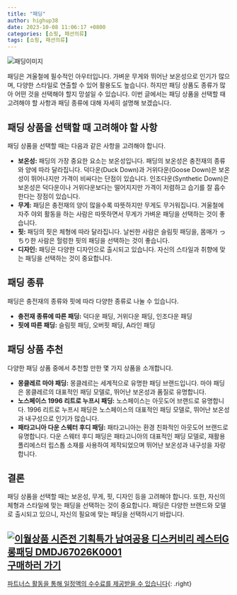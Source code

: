```yaml
---
title: "패딩"
author: highup38
date: 2023-10-08 11:06:17 +0800
categories: [쇼핑, 패션의류]
tags: [쇼핑, 패션의류]
---
```




![패딩이미지](https://source.unsplash.com/1600x900/?패딩)

패딩은 겨울철에 필수적인 아우터입니다. 가벼운 무게와 뛰어난 보온성으로 인기가 많으며, 다양한 스타일로 연출할 수 있어 활용도도 높습니다. 하지만 패딩 상품도 종류가 많아 어떤 것을 선택해야 할지 망설일 수 있습니다. 이번 글에서는 패딩 상품을 선택할 때 고려해야 할 사항과 패딩 종류에 대해 자세히 설명해 보겠습니다.

## 패딩 상품을 선택할 때 고려해야 할 사항

패딩 상품을 선택할 때는 다음과 같은 사항을 고려해야 합니다.

* **보온성:** 패딩의 가장 중요한 요소는 보온성입니다. 패딩의 보온성은 충전재의 종류와 양에 따라 달라집니다. 덕다운(Duck Down)과 거위다운(Goose Down)은 보온성이 뛰어나지만 가격이 비싸다는 단점이 있습니다. 인조다운(Synthetic Down)은 보온성은 덕다운이나 거위다운보다는 떨어지지만 가격이 저렴하고 습기를 잘 흡수한다는 장점이 있습니다.
* **무게:** 패딩은 충전재의 양이 많을수록 따뜻하지만 무게도 무거워집니다. 겨울철에 자주 야외 활동을 하는 사람은 따뜻하면서 무게가 가벼운 패딩을 선택하는 것이 좋습니다.
* **핏:** 패딩의 핏은 체형에 따라 달라집니다. 날씬한 사람은 슬림핏 패딩을, 몸매가 っちり한 사람은 헐렁한 핏의 패딩을 선택하는 것이 좋습니다.
* **디자인:** 패딩은 다양한 디자인으로 출시되고 있습니다. 자신의 스타일과 취향에 맞는 패딩을 선택하는 것이 중요합니다.

## 패딩 종류

패딩은 충전재의 종류와 핏에 따라 다양한 종류로 나눌 수 있습니다.

* **충전재 종류에 따른 패딩:** 덕다운 패딩, 거위다운 패딩, 인조다운 패딩
* **핏에 따른 패딩:** 슬림핏 패딩, 오버핏 패딩, A라인 패딩

## 패딩 상품 추천

다양한 패딩 상품 중에서 추천할 만한 몇 가지 상품을 소개합니다.

* **몽클레르 마야 패딩:** 몽클레르는 세계적으로 유명한 패딩 브랜드입니다. 마야 패딩은 몽클레르의 대표적인 패딩 모델로, 뛰어난 보온성과 품질로 유명합니다.
* **노스페이스 1996 리트로 누프시 패딩:** 노스페이스는 아웃도어 브랜드로 유명합니다. 1996 리트로 누프시 패딩은 노스페이스의 대표적인 패딩 모델로, 뛰어난 보온성과 내구성으로 인기가 많습니다.
* **패타고니아 다운 스웨터 후디 패딩:** 패타고니아는 환경 친화적인 아웃도어 브랜드로 유명합니다. 다운 스웨터 후디 패딩은 패타고니아의 대표적인 패딩 모델로, 재활용 폴리에스터 립스톱 소재를 사용하여 제작되었으며 뛰어난 보온성과 내구성을 자랑합니다.

## 결론

패딩 상품을 선택할 때는 보온성, 무게, 핏, 디자인 등을 고려해야 합니다. 또한, 자신의 체형과 스타일에 맞는 패딩을 선택하는 것이 중요합니다. 패딩은 다양한 브랜드와 모델로 출시되고 있으니, 자신의 필요에 맞는 패딩을 선택하시기 바랍니다.

[![이월상품 시즌전 기획특가 남여공용 디스커비리 레스터G 롱패딩 DMDJ67026K0001](https://thumbnail10.coupangcdn.com/thumbnails/remote/230x230ex/image/vendor_inventory/9a73/719452d4103f6b2a5863198a1ddfe5c281eba8b157cbc0f13ba829962e71.png "이월상품 시즌전 기획특가 남여공용 디스커비리 레스터G 롱패딩 DMDJ67026K0001")](https://link.coupang.com/re/AFFSDP?lptag=AF1030537&subid=&pageKey=7600778609&traceid=V0-153&itemId=20177284764&vendorItemId=87370295760)
<br>
[**구매하러 가기**](https://link.coupang.com/re/AFFSDP?lptag=AF1030537&subid=&pageKey=7600778609&traceid=V0-153&itemId=20177284764&vendorItemId=87370295760)
---
[파트너스 활동을 통해 일정액의 수수료를 제공받을 수 있습니다](https://link.coupang.com/a/bao1ui){: .right}